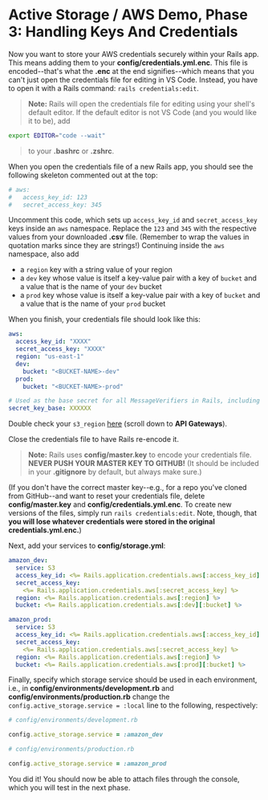 # Active Storage / AWS Demo, Phase 3: Handling Keys And Credentials

Now you want to store your AWS credentials securely within your Rails app. This
means adding them to your __config/credentials.yml.enc__. This file is
encoded--that's what the __.enc__ at the end signifies--which means that you
can't just open the credentials file for editing in VS Code. Instead, you have
to open it with a Rails command: `rails credentials:edit`.

> **Note:** Rails will open the credentials file for editing using your shell's
> default editor. If the default editor is not VS Code (and you would like it to
> be), add

  ```sh
  export EDITOR="code --wait"
  ```

> to your __.bashrc__ or __.zshrc__.

When you open the credentials file of a new Rails app, you should see the
following skeleton commented out at the top:

```yml
# aws:
#   access_key_id: 123
#   secret_access_key: 345
```

Uncomment this code, which sets up `access_key_id` and `secret_access_key` keys
inside an `aws` namespace. Replace the `123` and `345` with the respective
values from your downloaded __.csv__ file. (Remember to wrap the values in
quotation marks since they are strings!) Continuing inside the `aws` namespace,
also add

* a `region` key with a string value of your region
* a `dev` key whose value is itself a key-value pair with a key of `bucket` and
  a value that is the name of your `dev` bucket
* a `prod` key whose value is itself a key-value pair with a key of `bucket` and
  a value that is the name of your `prod` bucket

When you finish, your credentials file should look like this:

```yml
aws:
  access_key_id: "XXXX"
  secret_access_key: "XXXX"
  region: "us-east-1"
  dev:
    bucket: "<BUCKET-NAME>-dev"
  prod:
    bucket: "<BUCKET-NAME>-prod"

# Used as the base secret for all MessageVerifiers in Rails, including the one protecting cookies.
secret_key_base: XXXXXX
```

Double check your `s3_region` [here][aws-regions] (scroll down to **API
Gateways**).

Close the credentials file to have Rails re-encode it.

> **Note:** Rails uses __config/master.key__ to encode your credentials file.
> **NEVER PUSH YOUR MASTER KEY TO GITHUB!** (It should be included in your
> __.gitignore__ by default, but always make sure.)

(If you don't have the correct master key--e.g., for a repo you've cloned from
GitHub--and want to reset your credentials file, delete __config/master.key__
and __config/credentials.yml.enc__. To create new versions of the files, simply
run `rails credentials:edit`. Note, though, that **you will lose whatever
credentials were stored in the original __credentials.yml.enc__.**)

Next, add your services to __config/storage.yml__:

```yml
amazon_dev:
  service: S3
  access_key_id: <%= Rails.application.credentials.aws[:access_key_id] %>
  secret_access_key:
    <%= Rails.application.credentials.aws[:secret_access_key] %>
  region: <%= Rails.application.credentials.aws[:region] %>
  bucket: <%= Rails.application.credentials.aws[:dev][:bucket] %>

amazon_prod:
  service: S3
  access_key_id: <%= Rails.application.credentials.aws[:access_key_id] %>
  secret_access_key:
    <%= Rails.application.credentials.aws[:secret_access_key] %>
  region: <%= Rails.application.credentials.aws[:region] %>
  bucket: <%= Rails.application.credentials.aws[:prod][:bucket] %>
```

Finally, specify which storage service should be used in each environment, i.e.,
in __config/environments/development.rb__ and
__config/environments/production.rb__ change the `config.active_storage.service
= :local` line to the following, respectively:

```ruby
# config/environments/development.rb

config.active_storage.service = :amazon_dev
```

```ruby
# config/environments/production.rb

config.active_storage.service = :amazon_prod
```

You did it! You should now be able to attach files through the console, which
you will test in the next phase.

[aws-regions]: http://docs.aws.amazon.com/general/latest/gr/rande.html